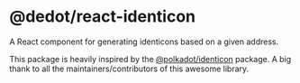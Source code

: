 # @dedot/react-identicon

A React component for generating identicons based on a given address.

This package is heavily inspired by the [@polkadot/identicon](https://github.com/polkadot-js/ui/tree/master/packages/react-identicon) package. A big thank to all the maintainers/contributors of this awesome library.
